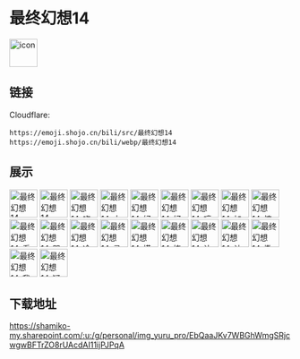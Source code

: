 # 最终幻想14
<img src="https://emoji.shojo.cn/bili/src/最终幻想14/icon.png" width="50" height="50" alt="icon">

## 链接
Cloudflare:
```
https://emoji.shojo.cn/bili/src/最终幻想14
https://emoji.shojo.cn/bili/webp/最终幻想14
```
## 展示
<img src="https://emoji.shojo.cn/bili/src/最终幻想14/最终幻想14-GKD.png" width="50" height="50" alt="最终幻想14-GKD">
<img src="https://emoji.shojo.cn/bili/src/最终幻想14/最终幻想14-salute.png" width="50" height="50" alt="最终幻想14-salute">
<img src="https://emoji.shojo.cn/bili/src/最终幻想14/最终幻想14-吃萝卜.png" width="50" height="50" alt="最终幻想14-吃萝卜">
<img src="https://emoji.shojo.cn/bili/src/最终幻想14/最终幻想14-大哭.png" width="50" height="50" alt="最终幻想14-大哭">
<img src="https://emoji.shojo.cn/bili/src/最终幻想14/最终幻想14-好奇.png" width="50" height="50" alt="最终幻想14-好奇">
<img src="https://emoji.shojo.cn/bili/src/最终幻想14/最终幻想14-好耶.png" width="50" height="50" alt="最终幻想14-好耶">
<img src="https://emoji.shojo.cn/bili/src/最终幻想14/最终幻想14-哼歌.png" width="50" height="50" alt="最终幻想14-哼歌">
<img src="https://emoji.shojo.cn/bili/src/最终幻想14/最终幻想14-加油.png" width="50" height="50" alt="最终幻想14-加油">
<img src="https://emoji.shojo.cn/bili/src/最终幻想14/最终幻想14-惊讶.png" width="50" height="50" alt="最终幻想14-惊讶">
<img src="https://emoji.shojo.cn/bili/src/最终幻想14/最终幻想14-看攻略.png" width="50" height="50" alt="最终幻想14-看攻略">
<img src="https://emoji.shojo.cn/bili/src/最终幻想14/最终幻想14-哭笑.png" width="50" height="50" alt="最终幻想14-哭笑">
<img src="https://emoji.shojo.cn/bili/src/最终幻想14/最终幻想14-冷漠.png" width="50" height="50" alt="最终幻想14-冷漠">
<img src="https://emoji.shojo.cn/bili/src/最终幻想14/最终幻想14-灵光一现.png" width="50" height="50" alt="最终幻想14-灵光一现">
<img src="https://emoji.shojo.cn/bili/src/最终幻想14/最终幻想14-摸鱼.png" width="50" height="50" alt="最终幻想14-摸鱼">
<img src="https://emoji.shojo.cn/bili/src/最终幻想14/最终幻想14-挠头.png" width="50" height="50" alt="最终幻想14-挠头">
<img src="https://emoji.shojo.cn/bili/src/最终幻想14/最终幻想14-让我康康.png" width="50" height="50" alt="最终幻想14-让我康康">
<img src="https://emoji.shojo.cn/bili/src/最终幻想14/最终幻想14-认同.png" width="50" height="50" alt="最终幻想14-认同">
<img src="https://emoji.shojo.cn/bili/src/最终幻想14/最终幻想14-撒娇.png" width="50" height="50" alt="最终幻想14-撒娇">
<img src="https://emoji.shojo.cn/bili/src/最终幻想14/最终幻想14-我晕.png" width="50" height="50" alt="最终幻想14-我晕">
<img src="https://emoji.shojo.cn/bili/src/最终幻想14/最终幻想14-疑问.png" width="50" height="50" alt="最终幻想14-疑问">

## 下载地址

https://shamiko-my.sharepoint.com/:u:/g/personal/img_yuru_pro/EbQaaJKv7WBGhWmgSRjcwgwBFTrZO8rUAcdAI11ijPJPqA